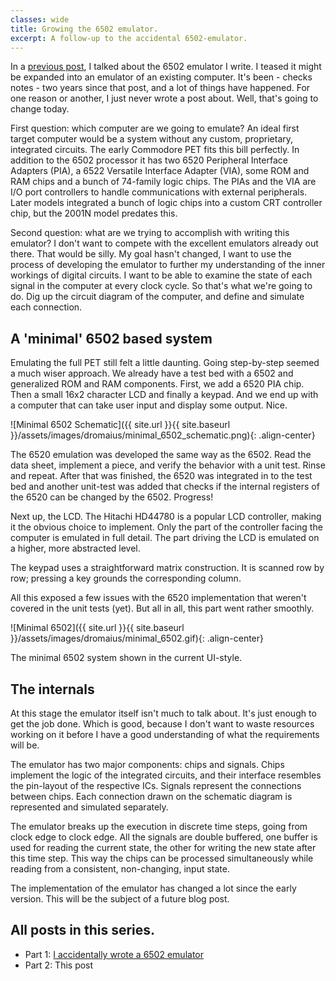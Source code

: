 ```yaml
---
classes: wide
title: Growing the 6502 emulator.
excerpt: A follow-up to the accidental 6502-emulator.
---
```


In a [previous post](/2019/12/12/6502_emulator.html), I talked about the 6502 emulator I write. I teased it might be expanded into an emulator of an existing computer. It's been - checks notes - two years since that post, and a lot of things have happened. For one reason or another, I just never wrote a post about. Well, that's going to change today.

First question: which computer are we going to emulate? An ideal first target computer would be a system without any custom, proprietary, integrated circuits. The early Commodore PET fits this bill perfectly. In addition to the 6502 processor it has two 6520 Peripheral Interface Adapters (PIA), a 6522 Versatile Interface Adapter (VIA), some ROM and RAM chips and a bunch of 74-family logic chips. The PIAs and the VIA are I/O port controllers to handle communications with external peripherals. Later models integrated a bunch of logic chips into a custom CRT controller chip, but the 2001N model predates this.

Second question: what are we trying to accomplish with writing this emulator? I don't want to compete with the excellent emulators already out there. That would be silly. My goal hasn't changed, I want to use the process of developing the emulator to further my understanding of the inner workings of digital circuits. I want to be able to examine the state of each signal in the computer at every clock cycle. So that's what we're going to do. Dig up the circuit diagram of the computer, and define and simulate each connection.

## A 'minimal' 6502 based system
Emulating the full PET still felt a little daunting. Going step-by-step seemed a much wiser approach. We already have a test bed with a 6502 and generalized ROM and RAM components. First, we add a 6520 PIA chip. Then a small 16x2 character LCD and finally a keypad. And we end up with a computer that can take user input and display some output. Nice.

![Minimal 6502 Schematic]({{ site.url }}{{ site.baseurl }}/assets/images/dromaius/minimal_6502_schematic.png){: .align-center}

The 6520 emulation was developed the same way as the 6502. Read the data sheet, implement a piece, and verify the behavior with a unit test.  Rinse and repeat. After that was finished, the 6520 was integrated in to the test bed and another unit-test was added that checks if the internal registers of the 6520 can be changed by the 6502. Progress!

Next up, the LCD. The Hitachi HD44780 is a popular LCD controller, making it the obvious choice to implement. Only the part of the controller facing the computer is emulated in full detail. The part driving the LCD is emulated on a higher, more abstracted level.

The keypad uses a straightforward matrix construction. It is scanned row by row; pressing a key grounds the corresponding column.

All this exposed a few issues with the 6520 implementation that weren't covered in the unit tests (yet). But all in all, this part went rather smoothly.

![Minimal 6502]({{ site.url }}{{ site.baseurl }}/assets/images/dromaius/minimal_6502.gif){: .align-center}
<figcaption class="text-center">The minimal 6502 system shown in the current UI-style.</figcaption>

## The internals
At this stage the emulator itself isn't much to talk about. It's just enough to get the job done. Which is good, because I don't want to waste resources working on it before I have a good understanding of what the requirements will be.

The emulator has two major components: chips and signals. Chips implement the logic of the integrated circuits, and their interface resembles the pin-layout of the respective ICs. Signals represent the connections between chips. Each connection drawn on the schematic diagram is represented and simulated separately.

The emulator breaks up the execution in discrete time steps, going from clock edge to clock edge. All the signals are double buffered, one buffer is used for reading the current state, the other for writing the new state after this time step. This way the chips can be processed simultaneously while reading from a consistent, non-changing, input state.

The implementation of the emulator has changed a lot since the early version. This will be the subject of a future blog post.

## All posts in this series.
- Part 1: [I accidentally wrote a 6502 emulator](/2019/12/12/6502_emulator)
- Part 2: This post
